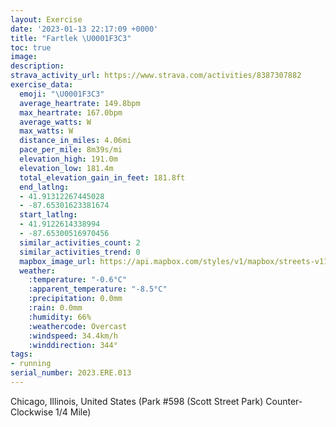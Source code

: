 ```yaml
---
layout: Exercise
date: '2023-01-13 22:17:09 +0000'
title: "Fartlek \U0001F3C3"
toc: true
image:
description:
strava_activity_url: https://www.strava.com/activities/8387307882
exercise_data:
  emoji: "\U0001F3C3"
  average_heartrate: 149.8bpm
  max_heartrate: 167.0bpm
  average_watts: W
  max_watts: W
  distance_in_miles: 4.06mi
  pace_per_mile: 8m39s/mi
  elevation_high: 191.0m
  elevation_low: 181.4m
  total_elevation_gain_in_feet: 181.8ft
  end_latlng:
  - 41.91312267445028
  - -87.65301623381674
  start_latlng:
  - 41.9122614338994
  - -87.65300516970456
  similar_activities_count: 2
  similar_activities_trend: 0
  mapbox_image_url: https://api.mapbox.com/styles/v1/mapbox/streets-v11/static/path-5+787af2-1.0(g%7Bx~Fxk~uOAoBSc%40v%40cAbA%7DA%40%5BPs%40%40_B%40IJMAe%40EY%3F%7B%40r%40KO_%40CQJ%5D%3FK%3F_GC%7BBCg%40IO%3FQ%5EyAEe%40%40SGs%40Aq%40%3Fu%40%40IBGZ_%40XMt%40%3FDDBD%40zACrAFfADVJRRLRFl%40%3Fd%40CXINUHU%40iAEoBCOO%5BUMUCu%40AYDQHONKVCP%40jC%40j%40BJPTZNf%40%40h%40AZIPQFSFi%40CmCAUCKOYOMKCYAiAHQHORGTCVBjBB%60AHTHF%5ERx%40Ab%40CZUPc%40BYIwCAOKUMMQI%7B%40CYBYDMJMZE%5EAdCBb%40HXRRRHd%40%40%7C%40CFARUJWDg%40%40cAEkACSISQSIGYEY%40u%40DMDSTGRCn%40AhBBj%40FTFJRL%60%40D%60%40A%5CBNARKNOHa%40EeA%40YAoACSISMOMGc%40Eo%40DW%3FOHQZEVApB%40~%40%40LJTJJXJL%40xAANOJQH%5D%3FgDAOIQWW%5DK%7B%40%3FYBOFOXGZCX%40%60CBb%40DLVTTHbAC%5ECVQLYAiDC_%40M%5BWQQEy%40%3F%5DBQHILMVCPArCDj%40DHJLPHz%40J%60%40%40b%40MR%5BDM%40u%40GsCGSIMOKYG_ABSDKDUZIXAR%40tCJb%40HJ%5CPfAERBTIPQDQBWAyCCWIYQWM%40%7B%40Ge%40BKBIJMTG%5EE%60BDvAJVHH%5CLTBLCl%40%3FPENKRa%40%40s%40EoCK%5BMOWMSCq%40Bc%40HSRKVAd%40%3FpC%40RDJTT%5CLrAARIPQFIBUAsDEUKSOMOGm%40AYCq%40%40OC%5DMqB%3FOFOBEFJxDCbDBhAArC%40%7CCFf%40Ap%40ElB%3FjBQv%40Ez%40Qt%40Ef%40Ub%40w%40fAQ%60%40U%5EV%5EBNAtBF%7C%40CpASx%40CbA),pin-s-s+e5b22e(-87.65133,41.91172),pin-s-f+89ae00(-87.65290000000003,41.91184999999998)/auto/800x800?access_token=pk.eyJ1Ijoiam9zaGJlY2ttYW4iLCJhIjoiY205eWR2aDd1MWZ6djJrbXc4a3M0bWZleiJ9.XiG9OWkNcZk2QzjJbxLB4A
  weather:
    :temperature: "-0.6°C"
    :apparent_temperature: "-8.5°C"
    :precipitation: 0.0mm
    :rain: 0.0mm
    :humidity: 66%
    :weathercode: Overcast
    :windspeed: 34.4km/h
    :winddirection: 344°
tags:
- running
serial_number: 2023.ERE.013
---
```

Chicago, Illinois, United States (Park #598 (Scott Street Park) Counter-Clockwise 1/4 Mile)
